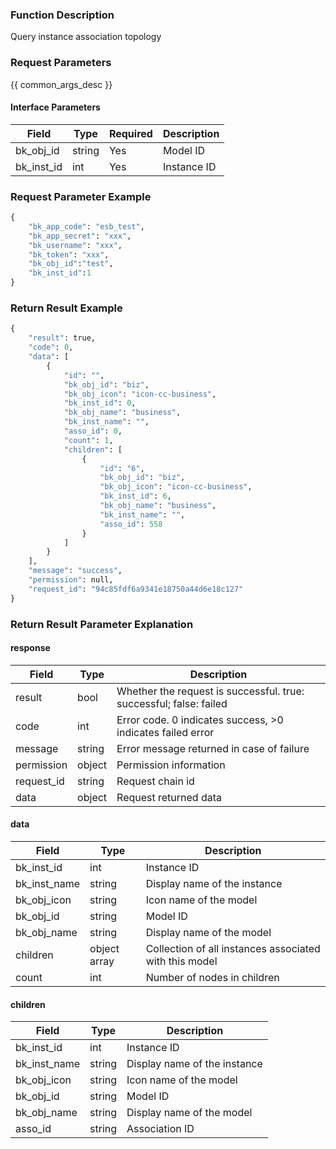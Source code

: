 ### Function Description

Query instance association topology

### Request Parameters

{{ common_args_desc }}

#### Interface Parameters

| Field      | Type   | Required | Description |
| ---------- | ------ | -------- | ----------- |
| bk_obj_id  | string | Yes      | Model ID    |
| bk_inst_id | int    | Yes      | Instance ID |

### Request Parameter Example

```python
{
    "bk_app_code": "esb_test",
    "bk_app_secret": "xxx",
    "bk_username": "xxx",
    "bk_token": "xxx",
    "bk_obj_id":"test",
    "bk_inst_id":1
}
```

### Return Result Example

```python
{
    "result": true,
    "code": 0,
    "data": [
        {
            "id": "",
            "bk_obj_id": "biz",
            "bk_obj_icon": "icon-cc-business",
            "bk_inst_id": 0,
            "bk_obj_name": "business",
            "bk_inst_name": "",
            "asso_id": 0,
            "count": 1,
            "children": [
                {
                    "id": "6",
                    "bk_obj_id": "biz",
                    "bk_obj_icon": "icon-cc-business",
                    "bk_inst_id": 6,
                    "bk_obj_name": "business",
                    "bk_inst_name": "",
                    "asso_id": 558
                }
            ]
        }
    ],
    "message": "success",
    "permission": null,
    "request_id": "94c85fdf6a9341e18750a44d6e18c127"
}
```

### Return Result Parameter Explanation

#### response

| Field       | Type   | Description                                                  |
| ---------- | ------ | ------------------------------------------------------------ |
| result     | bool   | Whether the request is successful. true: successful; false: failed |
| code       | int    | Error code. 0 indicates success, >0 indicates failed error   |
| message    | string | Error message returned in case of failure                    |
| permission | object | Permission information                                       |
| request_id | string | Request chain id                                             |
| data       | object | Request returned data                                        |

#### data

| Field        | Type         | Description                                            |
| ------------ | ------------ | ------------------------------------------------------ |
| bk_inst_id   | int          | Instance ID                                            |
| bk_inst_name | string       | Display name of the instance                           |
| bk_obj_icon  | string       | Icon name of the model                                 |
| bk_obj_id    | string       | Model ID                                               |
| bk_obj_name  | string       | Display name of the model                              |
| children     | object array | Collection of all instances associated with this model |
| count        | int          | Number of nodes in children                            |

#### children

| Field        | Type   | Description                  |
| ------------ | ------ | ---------------------------- |
| bk_inst_id   | int    | Instance ID                  |
| bk_inst_name | string | Display name of the instance |
| bk_obj_icon  | string | Icon name of the model       |
| bk_obj_id    | string | Model ID                     |
| bk_obj_name  | string | Display name of the model    |
| asso_id      | string | Association ID               |